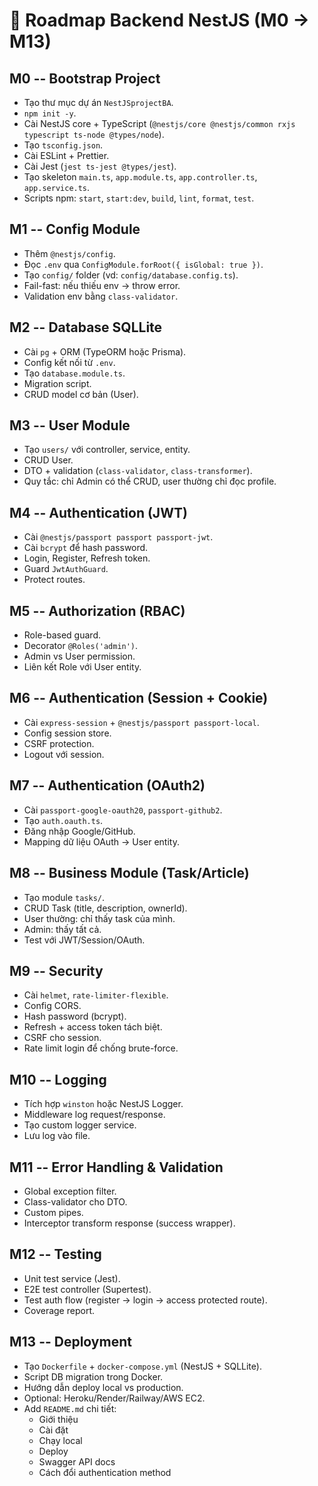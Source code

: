 # 📘 Roadmap Backend NestJS (M0 → M13)

## M0 -- Bootstrap Project

- Tạo thư mục dự án `NestJSprojectBA`.
- `npm init -y`.
- Cài NestJS core + TypeScript
  (`@nestjs/core @nestjs/common rxjs typescript ts-node @types/node`).
- Tạo `tsconfig.json`.
- Cài ESLint + Prettier.
- Cài Jest (`jest ts-jest @types/jest`).
- Tạo skeleton `main.ts`, `app.module.ts`, `app.controller.ts`,
  `app.service.ts`.
- Scripts npm: `start`, `start:dev`, `build`, `lint`, `format`,
  `test`.

## M1 -- Config Module

- Thêm `@nestjs/config`.
- Đọc `.env` qua `ConfigModule.forRoot({ isGlobal: true })`.
- Tạo `config/` folder (vd: `config/database.config.ts`).
- Fail-fast: nếu thiếu env → throw error.
- Validation env bằng `class-validator`.

## M2 -- Database SQLLite

- Cài `pg` + ORM (TypeORM hoặc Prisma).
- Config kết nối từ `.env`.
- Tạo `database.module.ts`.
- Migration script.
- CRUD model cơ bản (User).

## M3 -- User Module

- Tạo `users/` với controller, service, entity.
- CRUD User.
- DTO + validation (`class-validator`, `class-transformer`).
- Quy tắc: chỉ Admin có thể CRUD, user thường chỉ đọc profile.

## M4 -- Authentication (JWT)

- Cài `@nestjs/passport passport passport-jwt`.
- Cài `bcrypt` để hash password.
- Login, Register, Refresh token.
- Guard `JwtAuthGuard`.
- Protect routes.

## M5 -- Authorization (RBAC)

- Role-based guard.
- Decorator `@Roles('admin')`.
- Admin vs User permission.
- Liên kết Role với User entity.

## M6 -- Authentication (Session + Cookie)

- Cài `express-session` + `@nestjs/passport passport-local`.
- Config session store.
- CSRF protection.
- Logout với session.

## M7 -- Authentication (OAuth2)

- Cài `passport-google-oauth20`, `passport-github2`.
- Tạo `auth.oauth.ts`.
- Đăng nhập Google/GitHub.
- Mapping dữ liệu OAuth → User entity.

## M8 -- Business Module (Task/Article)

- Tạo module `tasks/`.
- CRUD Task (title, description, ownerId).
- User thường: chỉ thấy task của mình.
- Admin: thấy tất cả.
- Test với JWT/Session/OAuth.

## M9 -- Security

- Cài `helmet`, `rate-limiter-flexible`.
- Config CORS.
- Hash password (bcrypt).
- Refresh + access token tách biệt.
- CSRF cho session.
- Rate limit login để chống brute-force.

## M10 -- Logging

- Tích hợp `winston` hoặc NestJS Logger.
- Middleware log request/response.
- Tạo custom logger service.
- Lưu log vào file.

## M11 -- Error Handling & Validation

- Global exception filter.
- Class-validator cho DTO.
- Custom pipes.
- Interceptor transform response (success wrapper).

## M12 -- Testing

- Unit test service (Jest).
- E2E test controller (Supertest).
- Test auth flow (register → login → access protected route).
- Coverage report.

## M13 -- Deployment

- Tạo `Dockerfile` + `docker-compose.yml` (NestJS + SQLLite).
- Script DB migration trong Docker.
- Hướng dẫn deploy local vs production.
- Optional: Heroku/Render/Railway/AWS EC2.
- Add `README.md` chi tiết:
  - Giới thiệu
  - Cài đặt
  - Chạy local
  - Deploy
  - Swagger API docs
  - Cách đổi authentication method
